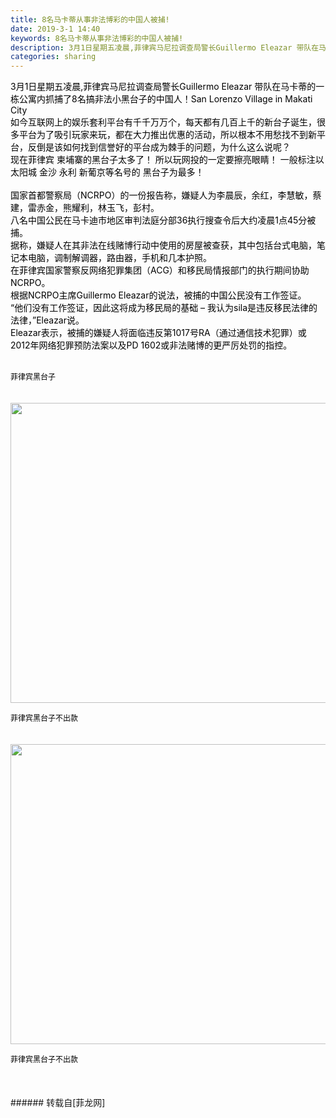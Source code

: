 ```yaml
---
title: 8名马卡蒂从事非法博彩的中国人被捕!
date: 2019-3-1 14:40
keywords: 8名马卡蒂从事非法博彩的中国人被捕!
description: 3月1日星期五凌晨,菲律宾马尼拉调查局警长Guillermo Eleazar 带队在马卡蒂的一栋公寓内抓捕了8名搞非法小黑台子的中国人！San Lorenzo Village in Makati City 如今互联网上的娱乐套利平台有千千万万个，每天都有几百上千的新台子诞生，很多平台为了吸引玩家来玩，都在大力推出优惠的活动，所以根本不用愁找不到新平台，反倒是该如何找到信誉好的平台成为棘手的问题，为什么这么说呢？现在菲律宾 柬埔寨的黑台子太多了！ 所以玩网投的一定要擦亮眼睛！ 一般标注以 太阳城 金沙 永利 新葡京等名号的 黑台子为最多！国家首都警察局（NCRPO）的一份报告称，嫌疑人为李晨辰，余红，李慧敏，蔡建，雷赤金，熊耀利，林玉飞，彭村。八名中国公民在马卡迪市地区审判法庭分部36执行搜查令后大约凌晨1点45分被捕。据称，嫌疑人在其非法在线赌博行动中使用的房屋被查获，其中包括台式电脑，笔记本电脑，调制解调器，路由器，手机和几本护照。在菲律宾国家警察反网络犯罪集团（ACG）和移民局情报部门的执行期间协助NCRPO。根据NCRPO主席Guillermo Eleazar的说法，被捕的中国公民没有工作签证。“他们没有工作签证，因此这将成为移民局的基础 – 我认为sila是违反移民法律的法律，”Eleazar说。Eleazar表示，被捕的嫌疑人将面临违反第1017号RA（通过通信技术犯罪）或2012年网络犯罪预防法案以及PD 1602或非法赌博的更严厉处罚的指控。菲律宾黑台子菲律宾黑台子不出款菲律宾黑台子不出款
categories: sharing
---
```

<td class="t_f" id="postmessage_3136355">

<div align="left"><font style="color:rgb(0, 0, 0)"><font face="&amp;quot">3月1日星期五凌晨,菲律宾马尼拉调查局警长Guillermo Eleazar 带队在马卡蒂的一栋公寓内抓捕了8名搞非法小黑台子的中国人！San Lorenzo Village in Makati City </font></font></div><div align="left"><font style="color:rgb(0, 0, 0)"><font face="&amp;quot">如今互联网上的娱乐套利平台有千千万万个，每天都有几百上千的新台子诞生，很多平台为了吸引玩家来玩，都在大力推出优惠的活动，所以根本不用愁找不到新平台，反倒是该如何找到信誉好的平台成为棘手的问题，为什么这么说呢？</font></font></div><div align="left"><font style="color:rgb(0, 0, 0)"><font face="&amp;quot">现在菲律宾 柬埔寨的黑台子太多了！ 所以玩网投的一定要擦亮眼睛！ 一般标注以 太阳城 金沙 永利 新葡京等名号的 黑台子为最多！</font></font></div><br/>
<div align="left"><font style="color:rgb(0, 0, 0)"><font face="&amp;quot">国家首都警察局（NCRPO）的一份报告称，嫌疑人为李晨辰，余红，李慧敏，蔡建，雷赤金，熊耀利，林玉飞，彭村。</font></font></div><div align="left"><font style="color:rgb(0, 0, 0)"><font face="&amp;quot">八名中国公民在马卡迪市地区审判法庭分部36执行搜查令后大约凌晨1点45分被捕。</font></font></div><div align="left"><font style="color:rgb(0, 0, 0)"><font face="&amp;quot">据称，嫌疑人在其非法在线赌博行动中使用的房屋被查获，其中包括台式电脑，笔记本电脑，调制解调器，路由器，手机和几本护照。</font></font></div><div align="left"><font style="color:rgb(0, 0, 0)"><font face="&amp;quot">在菲律宾国家警察反网络犯罪集团（ACG）和移民局情报部门的执行期间协助NCRPO。</font></font></div><div align="left"><font style="color:rgb(0, 0, 0)"><font face="&amp;quot">根据NCRPO主席Guillermo Eleazar的说法，被捕的中国公民没有工作签证。</font></font></div><div align="left"><font style="color:rgb(0, 0, 0)"><font face="&amp;quot">“他们没有工作签证，因此这将成为移民局的基础 – 我认为sila是违反移民法律的法律，”Eleazar说。</font></font></div><div align="left"><font style="color:rgb(0, 0, 0)"><font face="&amp;quot">Eleazar表示，被捕的嫌疑人将面临违反第1017号RA（通过通信技术犯罪）或2012年网络犯罪预防法案以及PD 1602或非法赌博的更严厉处罚的指控。</font></font></div><br/>
<div align="center"><font style="color:rgb(0, 0, 0)"><font face="&amp;quot"><font size="3"><p style="line-height:17px;text-indent:nullem;text-align:left"><font style="font-size:12px">菲律宾黑台子</font></p></font></font></font></div><br/>
<div align="center"><font style="color:rgb(0, 0, 0)"><font face="&amp;quot"><font size="3"><img alt="" border="0" class="zoom" data-cf-modified-6cfd7a17f3af8edd903475ab-="" file="https://i2.wp.com/www.166bocai.com/wp-content/uploads/2019/03/53212939_10162037807830713_280836057375703040_o.jpg?resize=734%2C490&amp;ssl=1" height="480" id="aimg_Oh7ZR" onclick="" onmouseover="" src="https://i2.wp.com/www.166bocai.com/wp-content/uploads/2019/03/53212939_10162037807830713_280836057375703040_o.jpg?resize=734%2C490&amp;ssl=1" style="cursor:pointer" width="720"/><p style="line-height:17px;text-indent:nullem;text-align:left"><font style="font-size:12px">菲律宾黑台子不出款</font></p></font></font></font></div><br/>
<div align="center"><font style="color:rgb(0, 0, 0)"><font face="&amp;quot"><font size="3"><img alt="" border="0" class="zoom" data-cf-modified-6cfd7a17f3af8edd903475ab-="" file="https://i0.wp.com/www.166bocai.com/wp-content/uploads/2019/03/53264664_10162037807885713_8126175310551973888_o.jpg?resize=734%2C490&amp;ssl=1" height="480" id="aimg_m8PLi" onclick="" onmouseover="" src="https://i0.wp.com/www.166bocai.com/wp-content/uploads/2019/03/53264664_10162037807885713_8126175310551973888_o.jpg?resize=734%2C490&amp;ssl=1" style="cursor:pointer" width="720"/><p style="line-height:17px;text-indent:nullem;text-align:left"><font style="font-size:12px">菲律宾黑台子不出款</font></p></font></font></font></div><br/>
<br/>
</td>
###### 转载自[菲龙网]
